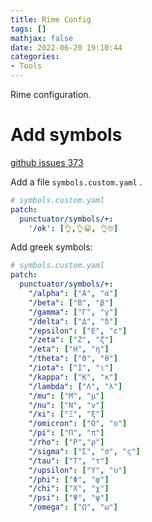 ```yaml
---
title: Rime Config
tags: []
mathjax: false
date: 2022-06-20 19:10:44
categories:
- Tools
---
```


Rime configuration.

<!--more-->

# Add symbols

[github issues 373](https://github.com/rime/librime/issues/373)

Add a file `symbols.custom.yaml` .

```yaml
# symbols.custom.yaml
patch:
  punctuator/symbols/+:
    '/ok': [👌,👌😁, 👌🤓]
```

Add greek symbols:

```yaml
# symbols.custom.yaml
patch:
  punctuator/symbols/+:
    "/alpha": ["Α", "α"]
    "/beta": ["Β", "β"]
    "/gamma": ["Γ", "γ"]
    "/delta": ["Δ", "δ"]
    "/epsilon": ["Ε", "ε"]
    "/zeta": ["Ζ", "ζ"]
    "/eta": ["Η", "η"]
    "/theta": ["Θ", "θ"]
    "/iota": ["Ι", "ι"]
    "/kappa": ["Κ", "κ"]
    "/lambda": ["Λ", "λ"]
    "/mu": ["Μ", "μ"]
    "/nu": ["Ν", "ν"]
    "/xi": ["Ξ", "ξ"]
    "/omicron": ["Ο", "ο"]
    "/pi": ["Π", "π"]
    "/rho": ["Ρ","ρ"]
    "/sigma": ["Σ", "σ", "ς"]
    "/tau": ["Τ", "τ"]
    "/upsilon": ["Υ", "υ"]
    "/phi": ["Φ", "φ"]
    "/chi": ["Χ", "χ"]
    "/psi": ["Ψ", "ψ"]
    "/omega": ["Ω", "ω"]
```
